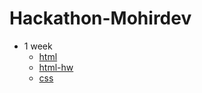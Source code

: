 # Hackathon-Mohirdev

- 1 week
   - [html](https://jakha921-html-lesson.netlify.app/)
   - [html-hw](https://jakha921-html-lesson-hw.netlify.app/)
   - [css](https://jakha921-css.netlify.app/)
